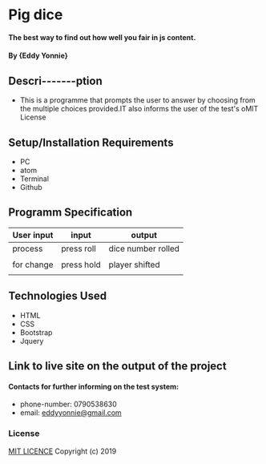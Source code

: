 # Pig dice
#### The best way to find out how well you fair in js content.
#### By **{Eddy Yonnie}**
## Descri-------ption
* This is a programme that prompts the user to answer by choosing from the multiple choices provided.IT also informs the user of the test's oMIT License


## Setup/Installation Requirements
* PC
* atom
* Terminal
* Github
## Programm Specification
 |User input|    input      | output                |
 |----------|---------------|-----------------------|
 | process  |     press roll|  dice number rolled   |
 |          |               |                       |
 |for change|   press hold  | player shifted        |
 |          |               |                       |

## Technologies Used
* HTML
* CSS
* Bootstrap
* Jquery
## Link to live site on the output of the project

#### Contacts for further informing on the test system:
* phone-number: 0790538630
* email: eddyyonnie@gmail.com
### License
[MIT LICENCE](LICENSE)
Copyright (c) 2019
